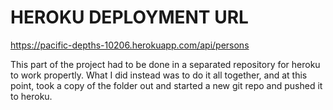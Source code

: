 # HEROKU DEPLOYMENT URL

https://pacific-depths-10206.herokuapp.com/api/persons

This part of the project had to be done in a separated repository for heroku to work propertly.
What I did instead was to do it all together, and at this point, took a copy of the folder out and started a new git repo and pushed it to heroku.